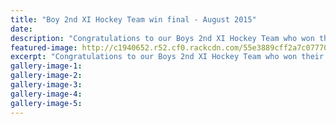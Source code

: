 ```yaml
---
title: "Boy 2nd XI Hockey Team win final - August 2015"
date: 
description: "Congratulations to our Boys 2nd XI Hockey Team who won their final on Friday 28 August against Steelers 4-2."
featured-image: http://c1940652.r52.cf0.rackcdn.com/55e3889cff2a7c07770009cb/Boys-2nds-hockey-won-2015.jpg
excerpt: "Congratulations to our Boys 2nd XI Hockey Team who won their final on Friday 28 August against Steelers 4-2."
gallery-image-1: 
gallery-image-2: 
gallery-image-3: 
gallery-image-4: 
gallery-image-5: 
---
```

